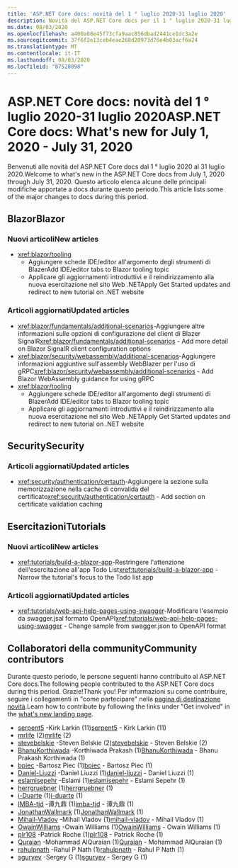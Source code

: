 ```yaml
---
title: 'ASP.NET Core docs: novità del 1 ° luglio 2020-31 luglio 2020'
description: Novità del ASP.NET Core docs per il 1 ° luglio 2020-31 luglio 2020.
ms.date: 08/03/2020
ms.openlocfilehash: a400a08e45f73cfa9aac856dbad2441ce1dc3a2e
ms.sourcegitcommit: 37f6f2e13ceb4eae268d20973d76e4b83acf6a24
ms.translationtype: MT
ms.contentlocale: it-IT
ms.lasthandoff: 08/03/2020
ms.locfileid: "87528098"
---
```

# <a name="aspnet-core-docs-whats-new-for-july-1-2020---july-31-2020"></a><span data-ttu-id="cebb1-103">ASP.NET Core docs: novità del 1 ° luglio 2020-31 luglio 2020</span><span class="sxs-lookup"><span data-stu-id="cebb1-103">ASP.NET Core docs: What's new for July 1, 2020 - July 31, 2020</span></span>

<span data-ttu-id="cebb1-104">Benvenuti alle novità del ASP.NET Core docs dal 1 ° luglio 2020 al 31 luglio 2020.</span><span class="sxs-lookup"><span data-stu-id="cebb1-104">Welcome to what's new in the ASP.NET Core docs from July 1, 2020 through July 31, 2020.</span></span> <span data-ttu-id="cebb1-105">Questo articolo elenca alcune delle principali modifiche apportate a docs durante questo periodo.</span><span class="sxs-lookup"><span data-stu-id="cebb1-105">This article lists some of the major changes to docs during this period.</span></span>

## <a name="blazor"></a><span data-ttu-id="cebb1-106">Blazor</span><span class="sxs-lookup"><span data-stu-id="cebb1-106">Blazor</span></span>

### <a name="new-articles"></a><span data-ttu-id="cebb1-107">Nuovi articoli</span><span class="sxs-lookup"><span data-stu-id="cebb1-107">New articles</span></span>

- <xref:blazor/tooling>
  - <span data-ttu-id="cebb1-108">Aggiungere schede IDE/editor all'argomento degli strumenti di Blazer</span><span class="sxs-lookup"><span data-stu-id="cebb1-108">Add IDE/editor tabs to Blazor tooling topic</span></span>
  - <span data-ttu-id="cebb1-109">Applicare gli aggiornamenti introduttivi e il reindirizzamento alla nuova esercitazione nel sito Web .NET</span><span class="sxs-lookup"><span data-stu-id="cebb1-109">Apply Get Started updates and redirect to new tutorial on .NET website</span></span>

### <a name="updated-articles"></a><span data-ttu-id="cebb1-110">Articoli aggiornati</span><span class="sxs-lookup"><span data-stu-id="cebb1-110">Updated articles</span></span>

- <span data-ttu-id="cebb1-111"><xref:blazor/fundamentals/additional-scenarios>-Aggiungere altre informazioni sulle opzioni di configurazione del client di Blazer SignalR</span><span class="sxs-lookup"><span data-stu-id="cebb1-111"><xref:blazor/fundamentals/additional-scenarios> - Add more detail on Blazor SignalR client configuration options</span></span>
- <span data-ttu-id="cebb1-112"><xref:blazor/security/webassembly/additional-scenarios>-Aggiungere informazioni aggiuntive sull'assembly WebBlazer per l'uso di gRPC</span><span class="sxs-lookup"><span data-stu-id="cebb1-112"><xref:blazor/security/webassembly/additional-scenarios> - Add Blazor WebAssembly guidance for using gRPC</span></span>
- <xref:blazor/tooling>
  - <span data-ttu-id="cebb1-113">Aggiungere schede IDE/editor all'argomento degli strumenti di Blazer</span><span class="sxs-lookup"><span data-stu-id="cebb1-113">Add IDE/editor tabs to Blazor tooling topic</span></span>
  - <span data-ttu-id="cebb1-114">Applicare gli aggiornamenti introduttivi e il reindirizzamento alla nuova esercitazione nel sito Web .NET</span><span class="sxs-lookup"><span data-stu-id="cebb1-114">Apply Get Started updates and redirect to new tutorial on .NET website</span></span>

## <a name="security"></a><span data-ttu-id="cebb1-115">Security</span><span class="sxs-lookup"><span data-stu-id="cebb1-115">Security</span></span>

### <a name="updated-articles"></a><span data-ttu-id="cebb1-116">Articoli aggiornati</span><span class="sxs-lookup"><span data-stu-id="cebb1-116">Updated articles</span></span>

- <span data-ttu-id="cebb1-117"><xref:security/authentication/certauth>-Aggiungere la sezione sulla memorizzazione nella cache di convalida del certificato</span><span class="sxs-lookup"><span data-stu-id="cebb1-117"><xref:security/authentication/certauth> - Add section on certificate validation caching</span></span>

## <a name="tutorials"></a><span data-ttu-id="cebb1-118">Esercitazioni</span><span class="sxs-lookup"><span data-stu-id="cebb1-118">Tutorials</span></span>

### <a name="new-articles"></a><span data-ttu-id="cebb1-119">Nuovi articoli</span><span class="sxs-lookup"><span data-stu-id="cebb1-119">New articles</span></span>

- <span data-ttu-id="cebb1-120"><xref:tutorials/build-a-blazor-app>-Restringere l'attenzione dell'esercitazione all'app Todo List</span><span class="sxs-lookup"><span data-stu-id="cebb1-120"><xref:tutorials/build-a-blazor-app> - Narrow the tutorial's focus to the Todo list app</span></span>

### <a name="updated-articles"></a><span data-ttu-id="cebb1-121">Articoli aggiornati</span><span class="sxs-lookup"><span data-stu-id="cebb1-121">Updated articles</span></span>

- <span data-ttu-id="cebb1-122"><xref:tutorials/web-api-help-pages-using-swagger>-Modificare l'esempio da swagger.jsal formato OpenAPI</span><span class="sxs-lookup"><span data-stu-id="cebb1-122"><xref:tutorials/web-api-help-pages-using-swagger> - Change sample from swagger.json to OpenAPI format</span></span>

## <a name="community-contributors"></a><span data-ttu-id="cebb1-123">Collaboratori della community</span><span class="sxs-lookup"><span data-stu-id="cebb1-123">Community contributors</span></span>

<span data-ttu-id="cebb1-124">Durante questo periodo, le persone seguenti hanno contribuito al ASP.NET Core docs.</span><span class="sxs-lookup"><span data-stu-id="cebb1-124">The following people contributed to the ASP.NET Core docs during this period.</span></span> <span data-ttu-id="cebb1-125">Grazie!</span><span class="sxs-lookup"><span data-stu-id="cebb1-125">Thank you!</span></span> <span data-ttu-id="cebb1-126">Per informazioni su come contribuire, seguire i collegamenti in "come partecipare" nella [pagina di destinazione novità](index.yml).</span><span class="sxs-lookup"><span data-stu-id="cebb1-126">Learn how to contribute by following the links under "Get involved" in the [what's new landing page](index.yml).</span></span>

- <span data-ttu-id="cebb1-127">[serpent5](https://github.com/serpent5) -Kirk Larkin (11)</span><span class="sxs-lookup"><span data-stu-id="cebb1-127">[serpent5](https://github.com/serpent5) - Kirk Larkin (11)</span></span>
- <span data-ttu-id="cebb1-128">[mrlife](https://github.com/mrlife) (2)</span><span class="sxs-lookup"><span data-stu-id="cebb1-128">[mrlife](https://github.com/mrlife) (2)</span></span>
- <span data-ttu-id="cebb1-129">[stevebelskie](https://github.com/stevebelskie) -Steven Belskie (2)</span><span class="sxs-lookup"><span data-stu-id="cebb1-129">[stevebelskie](https://github.com/stevebelskie) - Steven Belskie (2)</span></span>
- <span data-ttu-id="cebb1-130">[BhanuKorthiwada](https://github.com/BhanuKorthiwada) -Korthiwada Prakash (1)</span><span class="sxs-lookup"><span data-stu-id="cebb1-130">[BhanuKorthiwada](https://github.com/BhanuKorthiwada) - Bhanu Prakash Korthiwada (1)</span></span>
- <span data-ttu-id="cebb1-131">[bpiec](https://github.com/bpiec) -Bartosz Piec (1)</span><span class="sxs-lookup"><span data-stu-id="cebb1-131">[bpiec](https://github.com/bpiec) - Bartosz Piec (1)</span></span>
- <span data-ttu-id="cebb1-132">[Daniel-Liuzzi](https://github.com/daniel-liuzzi) -Daniel Liuzzi (1)</span><span class="sxs-lookup"><span data-stu-id="cebb1-132">[daniel-liuzzi](https://github.com/daniel-liuzzi) - Daniel Liuzzi (1)</span></span>
- <span data-ttu-id="cebb1-133">[eslamisepehr](https://github.com/eslamisepehr) -Eslami (1)</span><span class="sxs-lookup"><span data-stu-id="cebb1-133">[eslamisepehr](https://github.com/eslamisepehr) - Eslami Sepehr (1)</span></span>
- <span data-ttu-id="cebb1-134">[herrgruebner](https://github.com/herrgruebner) (1)</span><span class="sxs-lookup"><span data-stu-id="cebb1-134">[herrgruebner](https://github.com/herrgruebner) (1)</span></span>
- <span data-ttu-id="cebb1-135">[i-Duarte](https://github.com/i-duarte) (1)</span><span class="sxs-lookup"><span data-stu-id="cebb1-135">[i-duarte](https://github.com/i-duarte) (1)</span></span>
- <span data-ttu-id="cebb1-136">[IMBA-tjd](https://github.com/imba-tjd) -谭九鼎 (1)</span><span class="sxs-lookup"><span data-stu-id="cebb1-136">[imba-tjd](https://github.com/imba-tjd) - 谭九鼎 (1)</span></span>
- <span data-ttu-id="cebb1-137">[JonathanWallmark](https://github.com/JonathanWallmark) (1)</span><span class="sxs-lookup"><span data-stu-id="cebb1-137">[JonathanWallmark](https://github.com/JonathanWallmark) (1)</span></span>
- <span data-ttu-id="cebb1-138">[Mihail-Vladov](https://github.com/mihail-vladov) -Mihail Vladov (1)</span><span class="sxs-lookup"><span data-stu-id="cebb1-138">[mihail-vladov](https://github.com/mihail-vladov) - Mihail Vladov (1)</span></span>
- <span data-ttu-id="cebb1-139">[OwainWilliams](https://github.com/OwainWilliams) -Owain Williams (1)</span><span class="sxs-lookup"><span data-stu-id="cebb1-139">[OwainWilliams](https://github.com/OwainWilliams) - Owain Williams (1)</span></span>
- <span data-ttu-id="cebb1-140">[plr108](https://github.com/plr108) -Patrick Roche (1)</span><span class="sxs-lookup"><span data-stu-id="cebb1-140">[plr108](https://github.com/plr108) - Patrick Roche (1)</span></span>
- <span data-ttu-id="cebb1-141">[Quraian](https://github.com/Quraian) -Mohammad AlQuraian (1)</span><span class="sxs-lookup"><span data-stu-id="cebb1-141">[Quraian](https://github.com/Quraian) - Mohammad AlQuraian (1)</span></span>
- <span data-ttu-id="cebb1-142">[rahulpnath](https://github.com/rahulpnath) -Rahul P Nath (1)</span><span class="sxs-lookup"><span data-stu-id="cebb1-142">[rahulpnath](https://github.com/rahulpnath) - Rahul P Nath (1)</span></span>
- <span data-ttu-id="cebb1-143">[sguryev](https://github.com/sguryev) -Sergey G (1)</span><span class="sxs-lookup"><span data-stu-id="cebb1-143">[sguryev](https://github.com/sguryev) - Sergey G (1)</span></span>
